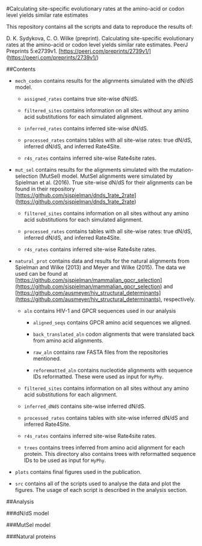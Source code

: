 #Calculating site-specific evolutionary rates at the amino-acid or codon level yields similar rate estimates

This repository contains all the scripts and data to reproduce the results of:

D. K. Sydykova, C. O. Wilke (preprint). Calculating site-specific evolutionary rates at the amino-acid or codon level yields similar rate estimates. PeerJ Preprints 5:e2739v1. [https://peerj.com/preprints/2739v1/] (https://peerj.com/preprints/2739v1/)

##Contents

* `mech_codon` contains results for the alignments simulated with the dN/dS model.

	+ `assigned_rates` contains true site-wise dN/dS.
	
	+ `filtered_sites` contains information on all sites without any amino acid substitutions for each simulated alignment. 
	
	+ `inferred_rates` contains inferred site-wise dN/dS.
	
	+ `processed_rates` contains tables with all site-wise rates: true dN/dS, inferred dN/dS, and inferred Rate4Site.
	
	+ `r4s_rates` contains inferred site-wise Rate4site rates. 
	 
* `mut_sel` contains results for the alignments simulated with the mutation-selection (MutSel) model. MutSel alignments were simulated by Spielman et al. (2016). True site-wise dN/dS for their alignments can be found in their repository [https://github.com/sjspielman/dnds_1rate_2rate] (https://github.com/sjspielman/dnds_1rate_2rate)

	+ `filtered_sites` contains information on all sites without any amino acid substitutions for each simulated alignment. 
	
	+ `processed_rates` contains tables with all site-wise rates: true dN/dS, inferred dN/dS, and inferred Rate4Site.
	
	+ `r4s_rates` contains inferred site-wise Rate4site rates. 
	
* `natural_prot` contains data and results for the natural alignments from Spielman and Wilke (2013) and Meyer and Wilke (2015). The data we used can be found at [https://github.com/sjspielman/mammalian_gpcr_selection](https://github.com/sjspielman/mammalian_gpcr_selection) and [https://github.com/ausmeyer/hiv_structural_determinants](https://github.com/ausmeyer/hiv_structural_determinants), respectively. 

	+ `aln` contains HIV-1 and GPCR sequences used in our analysis
	
		+ `aligned_seqs` contains GPCR amino acid sequences we aligned.
		
		+ `back_translated_aln` codon alignments that were translated back from amino acid alignments.
		
		+ `raw_aln` contains raw FASTA files from the repositories mentioned.
		
		+ `reforematted_aln` contains nucleotide alignments with sequence IDs reformatted. These were used as input for `HyPhy`. 
	
	+ `filtered_sites` contains information on all sites without any amino acid substitutions for each alignment. 

	+ `inferred_dNdS` contains site-wise inferred dN/dS.
	
	+ `processed_rates` contains tables with site-wise inferred dN/dS and inferred Rate4Site. 
	
	+ `r4s_rates` contains inferred site-wise Rate4site rates. 
	
	+ `trees` contains trees inferred from amino acid alignment for each protein. This directory also contains trees with reformatted sequence IDs to be used as input for `HyPhy`.
	
* `plots` contains final figures used in the publication.

* `src` contains all of the scripts used to analyse the data and plot the figures. The usage of each script is described in the analysis section. 

##Analysis
	
###dN/dS model

###MutSel model

###Natural proteins
	